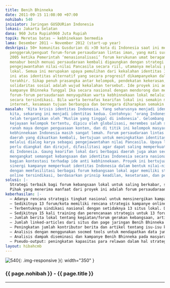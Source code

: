 ```yaml
---
title: Benih Bhinneka
date: 2011-09-15 11:08:00 +07:00
nohibah: 540
inisiator: Jaringan GUSDURian Indonesia
lokasi: Jakarta Selatan
dana: 960 Juta Rupiah960 Juta Rupiah
topik: Meretas batas – kebhinekaan bermedia
lama: Desember 2011 – November 2012 (start-up year)
deskripsi: 50+ komunitas Gusdurian di >30 kota di Indonesia saat ini menjadi motor
  penggerak/penguat forum-forum persaudaraan lintas iman, yang mati suri sejak tahun
  2005 ketika Pemerintah ‘menasionalisasi’ forum kerukunan umat beragama (FKUB). Semangat
  menabur benih menuai persaudaraan kembali digaungkan dengan strategi dialog karya
  pengejawantahan nilai-nilai Pancasila secara riil, utamanya melalui program-program
  lokal. Semua ini merupakan upaya pemulihan dari kekalahan identitas Indonesia saat
  ini atas identitas alternatif yang secara progresif dikampanyekan dalam dua dasawarsa
  terakhir. Sikap penuh prasangka antar kelompok, pendekatan kekerasan, dan rentannya
  solidaritas sosial adalah wujud kekalahan tersebut. Ide proyek ini adalah memperkuat
  kampanye Bhinneka Tunggal Ika secara nasional dengan mendorong dan memperkuat upaya
  forum-forum persaudaraan menyuguhkan warta kebhinnekaan lokal melalui medium internet
  secara tersindikasi. Bila warta bernafas kearifan lokal ini semakin membanjir melalui
  internet, kesamaan tujuan berbangsa dan bernegara diharapkan semakin menguat.
masalah: 'Kita krisis identitas Indonesia. Yang seharusnya menjadi identitas utama
  kita, sekarang ini menjadi identitas kedua. Contohnya: ‘orang Indonesia Muslim’
  telah tergantikan oleh ‘Muslim yang tinggal di indonesia’. Gelombang ide yang memperjuangkan
  kejayaan kelompok tertentu, dipicu oleh globalisasi, merembes salah satunya melalui
  ranah maya dengan penguasaan konten, dan di titik ini kelompok masyarakat pejuang
  kebhinnekaan Indonesia masih sangat lemah. Forum persaudaraan lintas iman di berbagai
  daerah yang dikuatkan kembali, bertujuan untuk meningkatkan identitas Indonesia,
  melalui dialog karya sebagai pengejawantahan nilai Pancasila. Upaya lokal tersebut
  perlu diangkat dan dirajut, difasilitasi agar dapat saling memperkuat antar daerah
  di Indonesia. Gaung kearifan lokal dari berbagai daerah juga akan secara sinergis
  mengangkat semangat kebangsaan dan identitas Indonesia secara nasional; sebagai
  bagian kontestasi terhadap ide anti kebhinnekaan. Proyek ini bertujuan untuk melakukan
  sinergi kampanye memperkuat identitas Indonesia dalam bentuk nilai-nilai Pancasila,
  dengan memfasilitasi berbagai forum kebangsaan lokal agar memiliki strategi kampanye
  online tersindikasi, berdasarkan prinsip keadilan, kesetaraan, dan persaudaraan.'
solusi: |-
  Strategi terbaik bagi forum kebangsaan lokal untuk saling berkabar, saling menguatkan, saling belajar, dan bersinergi kampanye kebhinnekaan adalah melalui kampanye online. Saat ini komunitas/forum lokal dalam jaringan ini sudah banyak melakukannya secara sederhana di jejaring socialmedia (Facebook, Twitter). Misalnya Konsorsium Penghijauan Areal Lereng Merapi, Paguyuban Persaudaraan Nusantara, Forum Bhinneka, Komunitas Gitu Saja Kok Repot, Gerdu Suroboyo, dll. Dibutuhkan strategi program yang tersindikasi dengan lebih sistematis agar tercapai multiplier effect yang bersifat nasional. Semakin banyak kabar kearifan lokal berlandaskan nilai Pancasila yang terungkap, semakin besar gaung dan efeknya untuk membentuk kultur Indonesia modern yang kuat berbasis tradisi. Untuk merealisasikan idealisme tersebut, dibutuhkan prasarana dan kesiapan softskill dan pengelolaan yang memadai. Program Benih Bhinneka berfokus memfasilitasi proses ini, melalui perencanaan strategis kampanye, penyiapan hardware dan pengelolaan kampanye, termasuk training, pengembangan situs, pengembangan konten kreatif dan konten lokal.
  Pihak yang menerima manfaat dari proyek ini adalah forum persaudaraan lintas iman di 10 kota di pulau Jawa (Bandung, Garut-Tasikmalaya, Cirebon, Jogjakarta, Kendal, Wonosobo, Kediri, Surabaya, Jember, Jakarta), dan 3 kota di luar pulau Jawa (Lombok, Makassar, Bali). Contoh identitas lokal: BenihBhinneka-Jogjakarta. Indirect beneficiaries: masyarakat umum dari 13 kota, dan masyarakat Indonesia.
keberhasilan: |-
  – Adanya rencana strategis tingkat nasional untuk mensinergikan kampanye nilai-nilai Pancasila secara online dari forum lokal, dan untuk mengelola kampanye nasional.
  – Sedikitnya 13 forum/kota memiliki rencana strategis kampanye online dengan tema kebangsaan & kebhinnekaan.
  – Terbentuknya sindikasi nasional dengan setidaknya 13 situs lokal. Di akhir tahun 2012, ditargetkan bertambah 5 kota.
  – Sedikitnya 15 kali training dan perencanaan strategis untuk 13 forum/kota
  – Jumlah berita lokal tentang kegiatan/forum gerakan kebangsaan, artikel tentang kearifan lokal dan nilai-nilai yang selaras dengan Pancasila.
  – Jumlah linked-articles dari situs dan page jaringan Benih Bhinneka
  – Peningkatan jumlah kontributor berita dan artikel tentang isu-isu kebangsaan di akhir periode proyek.
  – Analisis dengan menggunakan socmed tools untuk mendapatkan data jumlah & kualitas informasi/pesan, efek viral.
  – Analisis dampak diseminasi dan kampanye Benih Bhinneka pada masyarakat awam: awareness, acceptance, dan korelasi terhadap peningkatan nilai kebangsaan.
  – Pseudo-output: peningkatan kapasitas para relawan dalam hal strategi kampanye, kampanye on-line, manajemen kampanye, dan produksi gagasan/konten kebhinnekaan.
layout: hibahcmb
---
```


![540](/static/img/hibahcmb/540.png){: .img-responsive }{: width="350" }

### {{ page.nohibah }} - {{ page.title }}

---
